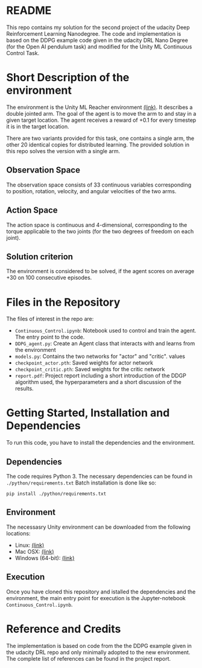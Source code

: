 # README
This repo contains my solution for the second project of the udacity Deep Reinforcement Learning Nanodegree.
The code and implementation is based on the DDPG example code given in the udacity DRL Nano Degree (for the Open AI pendulum task) and modified for the Unity ML Continuous Control Task.


# Short Description of the environment

The environment is the Unity ML Reacher environment [(link)](https://github.com/Unity-Technologies/ml-agents/blob/master/docs/Learning-Environment-Examples.md#reacher). It describes a double jointed arm. The goal of the agent is to move the arm to and stay in a given target location. The agent receives a reward of +0.1 for every timestep it is in the target location. 

There are two variants provided for this task, one contains a single arm, the other 20 identical copies for distributed learning. The provided solution in this repo solves the version with a single arm. 

## Observation Space

The observation space consists of 33 continuous variables corresponding to position, rotation, velocity, and angular velocities of the two arms.

## Action Space

The action space is continuous and 4-dimensional, corresponding to the torque applicable to the two joints (for the two degrees of freedom on each joint).

## Solution criterion

The environment is considered to be solved, if the agent scores on average +30 on 100 consecutive episodes. 


# Files in the Repository

The files of interest in the repo are: 

- `Continuous_Control.ipynb`: Notebook used to control and train the agent. The entry point to the code. 
- `DDPG_agent.py`: Create an Agent class that interacts with and learns from the environment 
- `models.py`: Contains the two networks for "actor" and "critic". values 
- `checkpoint_actor.pth`: Saved weights for actor network
- `checkpoint_critic.pth`: Saved weights for the critic network
- `report.pdf`: Project report including a short introduction of the DDGP algorithm used, the hyperparameters and a short discussion of the results. 


# Getting Started, Installation and Dependencies

To run this code, you have to install the dependencies and the environment.

## Dependencies  

The code requires Python 3. The  necessary dependencies can be found in `./python/requirements.txt` 
Batch installation is done like so: 
```
pip install ./python/requirements.txt
``` 
## Environment

The necessasry Unity environment can be downloaded from the following locations:

- Linux: [(link)](https://s3-us-west-1.amazonaws.com/udacity-drlnd/P2/Reacher/one_agent/Reacher_Linux.zip)
- Mac OSX: [(link)](https://s3-us-west-1.amazonaws.com/udacity-drlnd/P2/Reacher/one_agent/Reacher.app.zip)
- Windows (64-bit): [(link)](https://s3-us-west-1.amazonaws.com/udacity-drlnd/P2/Reacher/one_agent/Reacher_Windows_x86_64.zip)



## Execution

Once you have cloned this repository and istalled the dependencies and the environment, the main entry point for execution is the Jupyter-notebook `Continuous_Control.ipynb`.



# Reference and Credits

The implementation is based on code from the the DDPG example given in the udacity DRL repo and only minimally adopted to the new environment. The complete list of references can be found in the project report.
